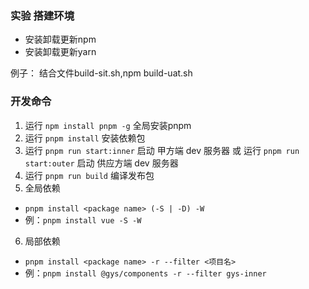 ### 实验 搭建环境
- 安装卸载更新npm
- 安装卸载更新yarn


例子： 结合文件build-sit.sh,npm build-uat.sh
### 开发命令
1. 运行 `npm install pnpm -g` 全局安装pnpm
2. 运行 `pnpm install` 安装依赖包
3. 运行 `pnpm run start:inner` 启动 甲方端 dev 服务器 或 运行 `pnpm run start:outer` 启动 供应方端 dev 服务器
4. 运行 `pnpm run build` 编译发布包
5. 全局依赖
-  `pnpm install <package name> (-S | -D) -W`
-  例：`pnpm install vue -S -W`
6. 局部依赖
-  `pnpm install <package name> -r --filter <项目名>`
-  例：`pnpm install @gys/components -r --filter gys-inner`
